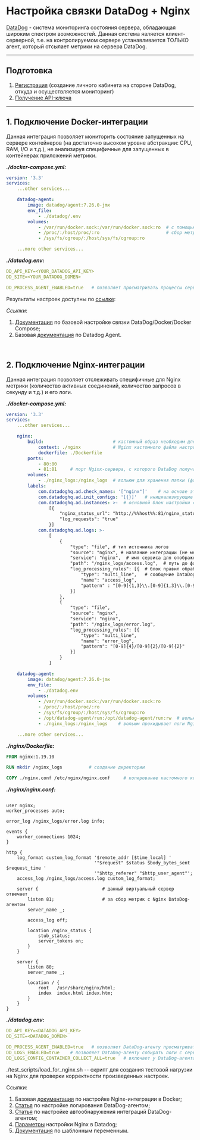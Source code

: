# Настройка связки DataDog + Nginx

[DataDog](https://www.datadoghq.com/) - система мониторинга состояния сервера, обладающая широким спектром возможностей.
Данная система является клиент-серверной, т.е. на контролируемом сервере устанавливается ТОЛЬКО агент, который отсылает метрики на сервера DataDog.

---

## Подготовка

1. [Регистрация](https://app.datadoghq.com/signup) (создание личного кабинета на стороне DataDog, откуда и осуществляется мониторинг)
2. [Получение API-ключа](https://app.datadoghq.eu/account/settings#api)

---

## 1. Подключение Docker-интеграции

Данная интеграция позволяет мониторить состояние запущенных на сервере контейнеров (на достаточно высоком уровне абстракции: CPU, RAM, I/O и т.д.), не анализируя специфичные для запущенных в контейнерах приложений метрики.

***./docker-compose.yml:***

```yaml
version: '3.3'
services:
    ...other services...

    datadog-agent:
        image: datadog/agent:7.26.0-jmx
        env_file:
            - ./datadog/.env
        volumes:
            - /var/run/docker.sock:/var/run/docker.sock:ro  # с помощью вольюмов осуществляется
            - /proc/:/host/proc/:ro                         # сбор метрик с контейнеров/сервера
            - /sys/fs/cgroup/:/host/sys/fs/cgroup:ro

    ...more other services...
```

***./datadog.env:***

```yaml
DD_API_KEY=<YOUR_DATADOG_API_KEY>
DD_SITE=<YOUR_DATADOG_DOMEN>

DD_PROCESS_AGENT_ENABLED=true   # позволяет просматривать процессы сервера/контейнеров в DataDog
```

Результаты настроек доступны по [ссылке](https://app.datadoghq.eu/containers):

*Ссылки*:

1. [Документация](https://docs.datadoghq.com/integrations/faq/compose-and-the-datadog-agent/) по базовой настройке связки DataDog/Docker/Docker Compose;
2. Базовая [документация](https://docs.datadoghq.com/agent/docker/?tab=standard) по Datadog Agent.

<br>

## 2. Подключение Nginx-интеграции

Данная интеграция позволяет отслеживать специфичные для Nginx метрики (количество активных соединений, количество запросов в секунду и т.д.) и его логи.

***./docker-compose.yml:***

```yaml
version: '3.3'
services:
    ...other services...

    nginx:
        build:                          # кастомный образ необходим для задания
            context: ./nginx            # Nginx кастомного файла настроек
            dockerfile: ./Dockerfile
        ports:
            - 80:80
            - 81:81     # порт Nginx-сервера, с которого DataDog получает метрики
        volumes:
            - ./nginx_logs:/nginx_logs  # вольюм для хранения папки (файла) с логами
        labels:
            com.datadoghq.ad.check_names: '["nginx"]'    # на основе этого лейбла DataDog определяет, какое приложение работает в контейнере (не менять!)
            com.datadoghq.ad.init_configs: '[{}]'   # инициализирующие настройки для взаимодействия DataDog и Nginx (не менять!)
            com.datadoghq.ad.instances: >-  # основной блок настройки соединения DataDog и Nginx
                [{
                    "nginx_status_url": "http://%%host%%:81/nginx_status/",     # вместо этой шаблонной переменной DataDog подставляет IP-адрес контейнера с Nginx
                    "log_requests": "true"
                }]
            com.datadoghq.ad.logs: >-
                [
                    {
                        "type": "file", # тип источника логов
                        "source": "nginx", # название интеграции (не менять!)
                        "service": "nginx",  # имя сервиса для отображение в UI DataDog
                        "path": "/nginx_logs/access.log",  # путь до файла с логами (внутри контейнера DataDog-агента!)
                        "log_processing_rules": [{  # блок правил обработки логов
                            "type": "multi_line",   # сообщение DataDog`у о том, что логи могут быть многострочными
                            "name": "access_log",
                            "pattern" : "[0-9]{1,3}\\.[0-9]{1,3}\\.[0-9]{1,3}\\.[0-9]{1,3}" # паттерн начала унарного лог-сообщения
                        }]
                    },
                    {
                        "type": "file",
                        "source": "nginx",
                        "service": "nginx",
                        "path": "/nginx_logs/error.log",
                        "log_processing_rules": [{
                            "type": "multi_line",
                            "name": "error_log",
                            "pattern": "[0-9]{4}/[0-9]{2}/[0-9]{2}"
                        }]
                    }
                ]

    datadog-agent:
        image: datadog/agent:7.26.0-jmx
        env_file:
            - ./datadog.env
        volumes:
            - /var/run/docker.sock:/var/run/docker.sock:ro
            - /proc/:/host/proc/:ro
            - /sys/fs/cgroup/:/host/sys/fs/cgroup:ro
            - /opt/datadog-agent/run:/opt/datadog-agent/run:rw  # вольюм позволяет сохранять логи локально на случай непредвиденных ситуаций
            - ./nginx_logs:/nginx_logs    # вольюм прокидывает логи Nginx-контейнера в DataDog-контейнер

    ...more other services...
```

***./nginx/Dockerfile:***

```Dockerfile
FROM nginx:1.19.10

RUN mkdir /nginx_logs          # создание директории

COPY ./nginx.conf /etc/nginx/nginx.conf     # копирование кастомного конфиг-файла для Nginx
```

***./nginx/nginx.conf:***

```nginx

user nginx;
worker_processes auto;

error_log /nginx_logs/error.log info;

events {
    worker_connections 1024;
}

http {
    log_format custom_log_format '$remote_addr [$time_local] '
                                 '"$request" $status $body_bytes_sent $request_time '
                                 '"$http_referer" "$http_user_agent"';
    access_log /nginx_logs/access.log custom_log_format;

    server {                        # данный виртуальный сервер отвечает
        listen 81;                  # за сбор метрик с Nginx DataDog-агентом
        server_name _;

        access_log off;

        location /nginx_status {
            stub_status;
            server_tokens on;
        }
    }

    server {
        listen 80;
        server_name _;

        location / {
            root   /usr/share/nginx/html;
            index  index.html index.htm;
        }
    }
}

```

***./datadog.env:***

```yaml
DD_API_KEY=<DATADOG_API_KEY>
DD_SITE=<DATADOG_DOMEN>

DD_PROCESS_AGENT_ENABLED=true   # позволяет DataDog-агенту просматривать процессы сервера/контейнеров в DataDog
DD_LOGS_ENABLED=true    # позволяет DataDog-агенту собирать логи с сервера/контейнеров
DD_LOGS_CONFIG_CONTAINER_COLLECT_ALL=true   # включает у DataDog-агента сбор логов со всех контейнеров
```

./test_scripts/load_for_nginx.sh -- скрипт для создания тестовой нагрузки на Nginx для проверки корректности произведенных настроек.

Ссылки:

1. Базовая [документация](https://docs.datadoghq.com/integrations/nginx/?tab=containerizedr) по настройке Nginx-интеграции в Docker;
2. [Статья](https://docs.datadoghq.com/agent/docker/log/?tab=dockercompose) по настройке логирования DataDog-агентом;
3. [Статья](https://docs.datadoghq.com/agent/docker/integrations/?tab=docker) по настройке автообнаружения интеграций DataDog-агентом;
4. [Параметры](https://github.com/DataDog/integrations-core/blob/master/nginx/datadog_checks/nginx/data/conf.yaml.example) настройки Nginx в Datadog;
5. [Документация](https://docs.datadoghq.com/agent/faq/template_variables/) по шаблонным переменным.
